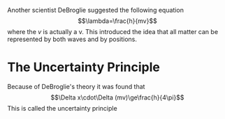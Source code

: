 Another scientist DeBroglie suggested the following equation
$$\lambda=\frac{h}{mv}$$
where the $v$ is actually a v. This introduced the idea that all matter can be represented by both waves and by positions. 

# The Uncertainty Principle
Because of DeBroglie's theory it was found that
$$\Delta x\cdot\Delta (mv)\ge\frac{h}{4\pi}$$
This is called the uncertainty principle